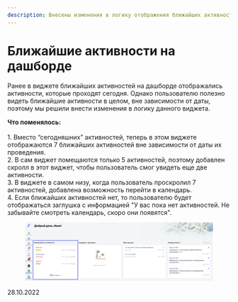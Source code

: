```yaml
---
description: Внесены изменения в логику отображения ближайших активностей на дашборде
---
```


# Ближайшие активности на дашборде

Ранее в виджете ближайших активностей на дашборде отображались активности, которые проходят сегодня. Однако пользователю полезно видеть ближайшие активности в целом, вне зависимости от даты, поэтому мы решили внести изменения в логику данного виджета.

**Что поменялось:**\
\
1\. Вместо “сегодняшних” активностей, теперь в этом виджете отображаются 7 ближайших активностей вне зависимости от даты их проведения.\
2\. В сам виджет помещаются только 5 активностей, поэтому добавлен скролл в этот виджет, чтобы пользователь смог увидеть еще две активности.\
3\. В виджете в самом низу, когда пользователь проскролил 7 активностей, добавлена возможность перейти в календарь.\
4\. Если ближайших активностей нет, то пользователю будет отображаться заглушка с информацией "У вас пока нет активностей. Не забывайте смотреть календарь, скоро они появятся".

<figure><img src="../../.gitbook/assets/image (613).png" alt=""><figcaption></figcaption></figure>

28.10.2022
